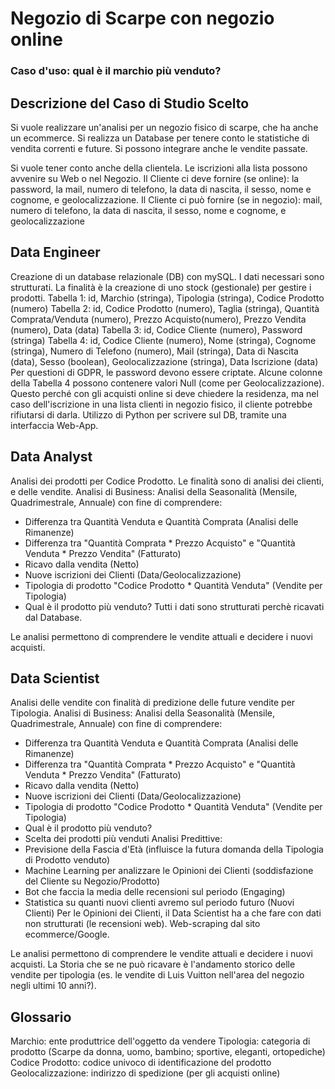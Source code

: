 # Negozio di Scarpe con negozio online

### Caso d'uso: qual è il marchio più venduto? 

## Descrizione del Caso di Studio Scelto

Si vuole realizzare un'analisi per un negozio fisico di scarpe, che ha anche un ecommerce.
Si realizza un Database per tenere conto le statistiche di vendita correnti e future. Si possono integrare anche le vendite passate. 

Si vuole tener conto anche della clientela. Le iscrizioni alla lista possono avvenire su Web o nel Negozio.
Il Cliente ci deve fornire (se online): la password, la mail, numero di telefono, la data di nascita, il sesso, nome e cognome, e geolocalizzazione.
Il Cliente ci può fornire (se in negozio): mail, numero di telefono, la data di nascita, il sesso, nome e cognome, e geolocalizzazione


## Data Engineer

Creazione di un database relazionale (DB) con mySQL. I dati necessari sono strutturati. La finalità è la creazione di uno stock (gestionale) per gestire i prodotti.
Tabella 1: id, Marchio (stringa), Tipologia (stringa), Codice Prodotto (numero)
Tabella 2: id, Codice Prodotto (numero), Taglia (stringa), Quantità Comprata/Venduta (numero), Prezzo Acquisto(numero), Prezzo Vendita (numero), Data (data)
Tabella 3: id, Codice Cliente (numero), Password (stringa)
Tabella 4: id, Codice Cliente (numero), Nome (stringa), Cognome (stringa), Numero di Telefono (numero), Mail (stringa), Data di Nascita (data), Sesso (boolean),
  Geolocalizzazione (stringa), Data Iscrizione (data)
Per questioni di GDPR, le password devono essere criptate. Alcune colonne della Tabella 4 possono contenere valori Null (come per Geolocalizzazione). 
Questo perché con gli acquisti online si deve chiedere la residenza, ma nel caso dell'iscrizione in una lista clienti in negozio fisico, il cliente potrebbe rifiutarsi di darla. 
Utilizzo di Python per scrivere sul DB, tramite una interfaccia Web-App.


## Data Analyst

Analisi dei prodotti per Codice Prodotto. Le finalità sono di analisi dei clienti, e delle vendite.
Analisi di Business:
Analisi della Seasonalità (Mensile, Quadrimestrale, Annuale) con fine di comprendere:
- Differenza tra Quantità Venduta e Quantità Comprata (Analisi delle Rimanenze)
- Differenza tra "Quantità Comprata * Prezzo Acquisto" e "Quantità Venduta * Prezzo Vendita" (Fatturato)
- Ricavo dalla vendita (Netto)
- Nuove iscrizioni dei Clienti (Data/Geolocalizzazione)
- Tipologia di prodotto "Codice Prodotto * Quantità Venduta" (Vendite per Tipologia)
- Qual è il prodotto più venduto?
Tutti i dati sono strutturati perchè ricavati dal Database.

Le analisi permettono di comprendere le vendite attuali e decidere i nuovi acquisti.


## Data Scientist

Analisi delle vendite con finalità di predizione delle future vendite per Tipologia.
Analisi di Business:
Analisi della Seasonalità (Mensile, Quadrimestrale, Annuale) con fine di comprendere:
- Differenza tra Quantità Venduta e Quantità Comprata (Analisi delle Rimanenze)
- Differenza tra "Quantità Comprata * Prezzo Acquisto" e "Quantità Venduta * Prezzo Vendita" (Fatturato)
- Ricavo dalla vendita (Netto)
- Nuove iscrizioni dei Clienti (Data/Geolocalizzazione)
- Tipologia di prodotto "Codice Prodotto * Quantità Venduta" (Vendite per Tipologia) 
- Qual è il prodotto più venduto?
- Scelta dei prodotti più venduti
Analisi Predittive:
- Previsione della Fascia d'Età (influisce la futura domanda della Tipologia di Prodotto venduto)
- Machine Learning per analizzare le Opinioni dei Clienti (soddisfazione del Cliente su Negozio/Prodotto)
- Bot che faccia la media delle recensioni sul periodo (Engaging)
- Statistica su quanti nuovi clienti avremo sul periodo futuro (Nuovi Clienti)
Per le Opinioni dei Clienti, il Data Scientist ha a che fare con dati non strutturati (le recensioni web). Web-scraping dal sito ecommerce/Google. 

Le analisi permettono di comprendere le vendite attuali e decidere i nuovi acquisti.
La Storia che se ne può ricavare è l'andamento storico delle vendite per tipologia (es. le vendite di Luis Vuitton nell'area del negozio negli ultimi 10 anni?). 


## Glossario

Marchio: ente produttrice dell'oggetto da vendere
Tipologia: categoria di prodotto (Scarpe da donna, uomo, bambino; sportive, eleganti, ortopediche)
Codice Prodotto: codice univoco di identificazione del prodotto
Geolocalizzazione: indirizzo di spedizione (per gli acquisti online) 
